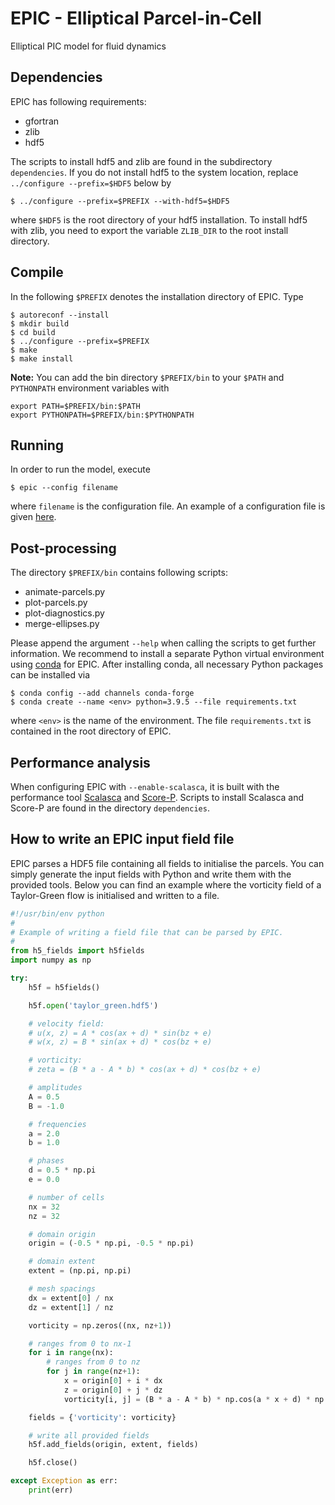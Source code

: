 # EPIC - Elliptical Parcel-in-Cell
Elliptical PIC model for fluid dynamics

## Dependencies
EPIC has following requirements:
* gfortran
* zlib
* hdf5

The scripts to install hdf5 and zlib are found in the subdirectory `dependencies`. If you do not install hdf5 to
the system location, replace `../configure --prefix=$HDF5` below by
```
$ ../configure --prefix=$PREFIX --with-hdf5=$HDF5
```
where `$HDF5` is the root directory of your hdf5 installation. To install hdf5 with zlib, you need to export
the variable `ZLIB_DIR` to the root install directory.

## Compile
In the following `$PREFIX` denotes the installation directory of EPIC.
Type
```
$ autoreconf --install
$ mkdir build
$ cd build
$ ../configure --prefix=$PREFIX
$ make
$ make install
```

**Note:** You can add the bin directory `$PREFIX/bin` to your `$PATH` and `PYTHONPATH` environment variables with
```
export PATH=$PREFIX/bin:$PATH
export PYTHONPATH=$PREFIX/bin:$PYTHONPATH
```

## Running
In order to run the model, execute
```
$ epic --config filename
```
where `filename` is the configuration file. An example of a configuration file is given
[here](examples/taylor_green.config).

## Post-processing
The directory `$PREFIX/bin` contains following scripts:
* animate-parcels.py
* plot-parcels.py
* plot-diagnostics.py
* merge-ellipses.py

Please append the argument `--help` when calling the scripts to get further information. We recommend to install
a separate Python virtual environment using [conda](https://conda.io/projects/conda/en/latest/user-guide/install/index.html) for EPIC. After installing conda, all necessary Python packages can be installed via
```
$ conda config --add channels conda-forge
$ conda create --name <env> python=3.9.5 --file requirements.txt
```
where `<env>` is the name of the environment. The file `requirements.txt` is contained in the root directory of EPIC.

## Performance analysis
When configuring EPIC with `--enable-scalasca`, it is built with the performance tool [Scalasca](https://www.scalasca.org/) and [Score-P](https://www.vi-hps.org/projects/score-p/). Scripts to install Scalasca and Score-P are found in the directory `dependencies`.

## How to write an EPIC input field file
EPIC parses a HDF5 file containing all fields to initialise the parcels. You can simply generate the input fields with Python and write them with the provided tools. Below you can find an example where the vorticity field of a Taylor-Green flow is initialised and written to a file.
```Python
#!/usr/bin/env python
#
# Example of writing a field file that can be parsed by EPIC.
#
from h5_fields import h5fields
import numpy as np

try:
    h5f = h5fields()

    h5f.open('taylor_green.hdf5')

    # velocity field:
    # u(x, z) = A * cos(ax + d) * sin(bz + e)
    # w(x, z) = B * sin(ax + d) * cos(bz + e)

    # vorticity:
    # zeta = (B * a - A * b) * cos(ax + d) * cos(bz + e)

    # amplitudes
    A = 0.5
    B = -1.0

    # frequencies
    a = 2.0
    b = 1.0

    # phases
    d = 0.5 * np.pi
    e = 0.0

    # number of cells
    nx = 32
    nz = 32

    # domain origin
    origin = (-0.5 * np.pi, -0.5 * np.pi)

    # domain extent
    extent = (np.pi, np.pi)

    # mesh spacings
    dx = extent[0] / nx
    dz = extent[1] / nz

    vorticity = np.zeros((nx, nz+1))

    # ranges from 0 to nx-1
    for i in range(nx):
        # ranges from 0 to nz
        for j in range(nz+1):
            x = origin[0] + i * dx
            z = origin[0] + j * dz
            vorticity[i, j] = (B * a - A * b) * np.cos(a * x + d) * np.cos(b * z + e)

    fields = {'vorticity': vorticity}

    # write all provided fields
    h5f.add_fields(origin, extent, fields)

    h5f.close()

except Exception as err:
    print(err)
```
